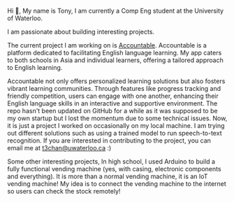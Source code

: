 Hi 👋, My name is Tony, I am currently a Comp Eng student at the University of Waterloo.

I am passionate about building interesting projects.

The current project I am working on is [Accountable](https://github.com/Accountable-learn). Accountable is a platform dedicated to facilitating English language learning.
My app caters to both schools in Asia and individual learners, offering a tailored approach to English learning. 

Accountable not only offers personalized learning solutions but also fosters vibrant learning communities.
Through features like progress tracking and friendly competition, users can engage with one another, enhancing their English language skills in an interactive and supportive environment.
The repo hasn't been updated on GitHub for a while as it was supposed to be my own startup but I lost the momentum due to some technical issues. 
Now, it is just a project I worked on occasionally on my local machine. I am trying out different solutions such as using a trained model to run speech-to-text recognition.
If you are interested in contributing to the project, you can email me at t3chan@uwaterloo.ca :)


Some other interesting projects,
In high school, I used Arduino to build a fully functional vending machine (yes, with casing, electronic components and everything).
It is more than a normal vending machine, it is an IoT vending machine! 
My idea is to connect the vending machine to the internet so users can check the stock remotely!

